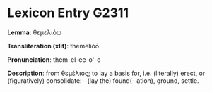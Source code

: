 # Lexicon Entry G2311

**Lemma**: θεμελιόω

**Transliteration (xlit)**: themelióō

**Pronunciation**: them-el-ee-o'-o

**Description**:
from θεμέλιος; to lay a basis for, i.e. (literally) erect, or (figuratively) consolidate:--(lay the) found(- ation), ground, settle.
